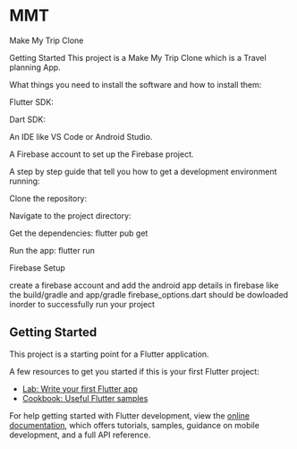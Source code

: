 # MMT

Make My Trip Clone

Getting Started
This project is a Make My Trip Clone which is a Travel planning App.

What things you need to install the software and how to install them:

Flutter SDK: 

Dart SDK: 

An IDE like VS Code or Android Studio.

A Firebase account to set up the Firebase project.

A step by step guide that tell you how to get a development environment running:

Clone the repository:

Navigate to the project directory:

Get the dependencies: flutter pub get

Run the app: flutter run

Firebase Setup

create a firebase account and add the android app details in firebase like the build/gradle and app/gradle firebase_options.dart should be dowloaded inorder to successfully run your project

## Getting Started

This project is a starting point for a Flutter application.

A few resources to get you started if this is your first Flutter project:

- [Lab: Write your first Flutter app](https://docs.flutter.dev/get-started/codelab)
- [Cookbook: Useful Flutter samples](https://docs.flutter.dev/cookbook)

For help getting started with Flutter development, view the
[online documentation](https://docs.flutter.dev/), which offers tutorials,
samples, guidance on mobile development, and a full API reference.
